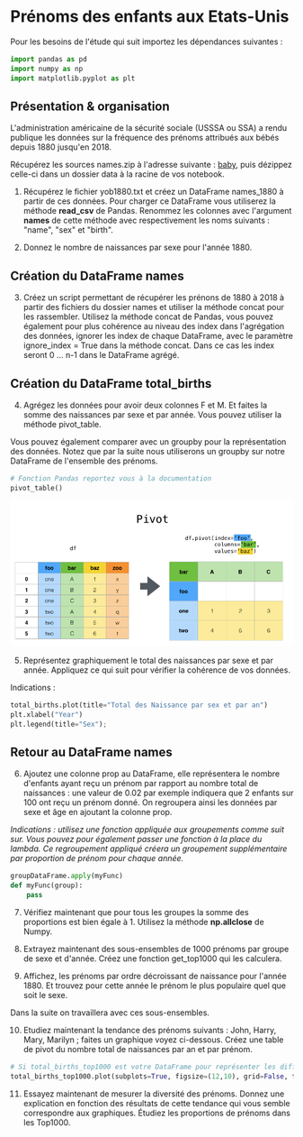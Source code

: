 # Prénoms des enfants aux Etats-Unis

Pour les besoins de l'étude qui suit importez les dépendances suivantes :

```python
import pandas as pd
import numpy as np
import matplotlib.pyplot as plt
```

## Présentation & organisation

L'administration américaine de la sécurité sociale (USSSA ou SSA) a rendu publique les données sur la fréquence des prénoms attribués aux bébés depuis 1880 jusqu'en 2018.

Récupérez les sources names.zip à l'adresse suivante : [baby](https://www.ssa.gov/oact/babynames/limits.html), puis dézippez celle-ci dans un dossier data à la racine de vos notebook.

1. Récupérez le fichier yob1880.txt et créez un DataFrame names_1880 à partir de ces données. Pour charger ce DataFrame vous utiliserez la méthode **read_csv** de Pandas. Renommez les colonnes avec l'argument **names** de cette méthode avec respectivement les noms suivants  : "name", "sex" et "birth".

2. Donnez le nombre de naissances par sexe pour l'année 1880.

## Création du DataFrame names

3. Créez un script permettant de récupérer les prénons de 1880 à 2018 à partir des fichiers du dossier names et utiliser la méthode concat pour les rassembler. Utilisez la méthode concat de Pandas, vous pouvez également pour plus cohérence au niveau des index dans l'agrégation des données, ignorer les index de chaque DataFrame, avec le paramètre ignore_index = True dans la méthode concat. Dans ce cas les index seront 0 ... n-1 dans le DataFrame agrégé.

## Création du DataFrame total_births

4. Agrégez les données pour avoir deux colonnes F et M. Et faites la somme des naissances par sexe et par année. Vous pouvez utiliser la méthode pivot_table.

Vous pouvez également comparer avec un groupby pour la représentation des données. Notez que par la suite nous utiliserons un groupby sur notre DataFrame de l'ensemble des prénoms.

```python
# Fonction Pandas reportez vous à la documentation 
pivot_table()
```
![pivot](images/pivot.png)

5. Représentez graphiquement le total des naissances par sexe et par année. Appliquez ce qui suit pour vérifier la cohérence de vos données.

Indications :

```python
total_births.plot(title="Total des Naissance par sex et par an")
plt.xlabel("Year")
plt.legend(title="Sex");
```

## Retour au DataFrame names

6. Ajoutez une colonne prop au DataFrame, elle représentera le nombre d'enfants ayant reçu un prénom par rapport au nombre total de naissances : une valeur de 0.02 par exemple indiquera que 2 enfants sur 100 ont reçu un prénom donné. On regroupera ainsi les données par sexe et âge en ajoutant la colonne prop.

*Indications : utilisez une fonction appliquée aux groupements comme suit sur. Vous pouvez pour également passer une fonction à la place du lambda. Ce regroupement appliqué créera un groupement supplémentaire par proportion de prénom pour chaque année.*

```python
groupDataFrame.apply(myFunc)
def myFunc(group):
    pass
```

7. Vérifiez maintenant que pour tous les groupes la somme des proportions est bien égale à 1. Utilisez la méthode **np.allclose** de Numpy.

8. Extrayez maintenant des sous-ensembles de 1000 prénoms par groupe de sexe et d'année. Créez une fonction get_top1000 qui les calculera.

9. Affichez, les prénoms par ordre décroissant de naissance pour l'année 1880. Et trouvez pour cette année le prénom le plus populaire quel que soit le sexe.

Dans la suite on travaillera avec ces sous-ensembles.

10. Etudiez maintenant la tendance des prénoms suivants : John, Harry, Mary, Marilyn ; faites un graphique voyez ci-dessous. Créez une table de pivot du nombre total de naissances par an et par prénom.

```python
# Si total_births_top1000 est votre DataFrame pour représenter les différentes colonnes
total_births_top1000.plot(subplots=True, figsize=(12,10), grid=False, title="Nombre de naissance par an")
```

11. Essayez maintenant de mesurer la diversité des prénoms. Donnez une explication en fonction des résultats de cette tendance qui vous semble correspondre aux graphiques. Étudiez les proportions de prénoms dans les Top1000.

